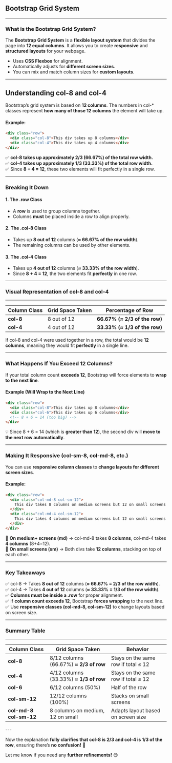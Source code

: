 ## Bootstrap Grid System

---

### What is the Bootstrap Grid System?

The **Bootstrap Grid System** is a **flexible layout system** that divides the page into **12 equal columns**. It allows you to create **responsive** and **structured layouts** for your webpage.

- Uses **CSS Flexbox** for alignment.
- Automatically adjusts for **different screen sizes**.
- You can mix and match column sizes for **custom layouts**.

---

## **Understanding col-8 and col-4**

Bootstrap’s grid system is based on **12 columns**. The numbers in col-\* classes represent **how many of those 12 columns** the element will take up.

#### **Example:**

```html
<div class="row">
  <div class="col-8">This div takes up 8 columns</div>
  <div class="col-4">This div takes up 4 columns</div>
</div>
```

✅ **col-8 takes up approximately 2/3 (66.67%) of the total row width.**  
✅ **col-4 takes up approximately 1/3 (33.33%) of the total row width.**  
✅ Since **8 + 4 = 12**, these two elements will fit perfectly in a single row.

---

### **Breaking It Down**

#### **1. The .row Class**

- A **row** is used to group columns together.
- Columns **must** be placed inside a row to align properly.

#### **2. The .col-8 Class**

- Takes up **8 out of 12** columns (**≈ 66.67% of the row width**).
- The remaining columns can be used by other elements.

#### **3. The .col-4 Class**

- Takes up **4 out of 12** columns (**≈ 33.33% of the row width**).
- Since **8 + 4 = 12**, the two elements fit **perfectly** in one row.

---

### **Visual Representation of col-8 and col-4**

---

<table class="notesTable">
    <thead>
        <tr class="tableHeader">
            <th class="tableCellHeader">Column Class</th>
            <th class="tableCellHeader">Grid Space Taken</th>
            <th class="tableCellHeader">Percentage of Row</th>
        </tr>
    </thead>
    <tbody>
        <tr class="tableRow">
            <td class="tableCell"><strong>col-8</strong></td>
            <td class="tableCell">8 out of 12</td>
            <td class="tableCell"><strong>66.67% (≈ 2/3 of the row)</strong></td>
        </tr>
        <tr class="tableRow">
            <td class="tableCell"><strong>col-4</strong></td>
            <td class="tableCell">4 out of 12</td>
            <td class="tableCell"><strong>33.33% (≈ 1/3 of the row)</strong></td>
        </tr>
    </tbody>
</table>

If col-8 and col-4 were used together in a row, the total would be **12 columns**, meaning they would fit **perfectly** in a single line.

---

### **What Happens If You Exceed 12 Columns?**

If your total column count **exceeds 12**, Bootstrap will force elements to **wrap to the next line**.

#### **Example (Will Wrap to the Next Line)**

```html
<div class="row">
  <div class="col-8">This div takes up 8 columns</div>
  <div class="col-6">This div takes up 6 columns</div>
  <!-- 8 + 6 = 14 (too big) -->
</div>
```

💡 Since 8 + 6 = 14 (which is **greater than 12**), the second div will **move to the next row automatically**.

---

### **Making It Responsive (col-sm-8, col-md-8, etc.)**

You can use **responsive column classes** to **change layouts for different screen sizes**.

#### **Example:**

```html
<div class="row">
  <div class="col-md-8 col-sm-12">
    This div takes 8 columns on medium screens but 12 on small screens
  </div>
  <div class="col-md-4 col-sm-12">
    This div takes 4 columns on medium screens but 12 on small screens
  </div>
</div>
```

🔹 **On medium+ screens (md)** → col-md-8 takes **8 columns**, col-md-4 takes **4 columns** (8+4=12).  
🔹 **On small screens (sm)** → Both divs take **12 columns**, stacking on top of each other.

---

### **Key Takeaways**

✅ col-8 → Takes **8 out of 12** columns (**≈ 66.67% = 2/3 of the row width**).  
✅ col-4 → Takes **4 out of 12** columns (**≈ 33.33% = 1/3 of the row width**).  
✅ **Columns must be inside a .row** for proper alignment.  
✅ If **column count exceeds 12**, Bootstrap **forces wrapping** to the next line.  
✅ Use **responsive classes (col-md-8, col-sm-12)** to change layouts based on screen size.

---

### **Summary Table**

---

<table class="notesTable">
    <thead>
        <tr class="tableHeader">
            <th class="tableCellHeader">Column Class</th>
            <th class="tableCellHeader">Grid Space Taken</th>
            <th class="tableCellHeader">Behavior</th>
        </tr>
    </thead>
    <tbody>
        <tr class="tableRow">
            <td class="tableCell"><strong>col-8</strong></td>
            <td class="tableCell">8/12 columns (66.67%) ≈ <strong>2/3 of row</strong></td>
            <td class="tableCell">Stays on the same row if total ≤ 12</td>
        </tr>
        <tr class="tableRow">
            <td class="tableCell"><strong>col-4</strong></td>
            <td class="tableCell">4/12 columns (33.33%) ≈ <strong>1/3 of row</strong></td>
            <td class="tableCell">Stays on the same row if total ≤ 12</td>
        </tr>
        <tr class="tableRow">
            <td class="tableCell"><strong>col-6</strong></td>
            <td class="tableCell">6/12 columns (50%)</td>
            <td class="tableCell">Half of the row</td>
        </tr>
        <tr class="tableRow">
            <td class="tableCell"><strong>col-sm-12</strong></td>
            <td class="tableCell">12/12 columns (100%)</td>
            <td class="tableCell">Stacks on small screens</td>
        </tr>
        <tr class="tableRow">
            <td class="tableCell"><strong>col-md-8 col-sm-12</strong></td>
            <td class="tableCell">8 columns on medium, 12 on small</td>
            <td class="tableCell">Adapts layout based on screen size</td>
        </tr>
    </tbody>
</table>
---

Now the explanation **fully clarifies that col-8 is 2/3 and col-4 is 1/3 of the row**, ensuring there’s **no confusion!** 🚀

Let me know if you need any **further refinements!** 😊
